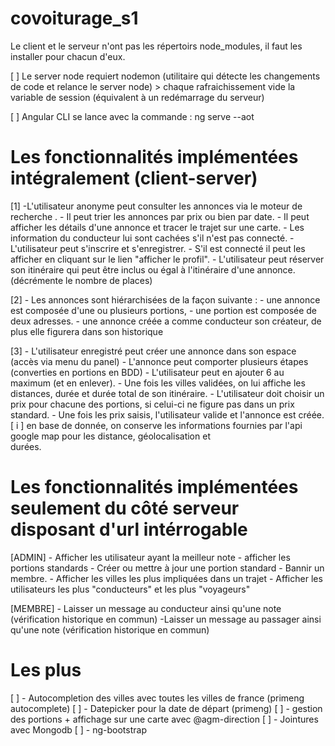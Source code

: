 # covoiturage_s1

Le client et le serveur n'ont pas les répertoirs node_modules, il faut les installer pour chacun d'eux.

[ ] Le server node requiert nodemon (utilitaire qui détecte les changements de code et relance le server node)
    > chaque rafraichissement vide la variable de session (équivalent à un redémarrage du serveur)

[ ] Angular CLI se lance avec la commande : ng serve --aot

# Les fonctionnalités implémentées intégralement (client-server)

[1] -L'utilisateur anonyme peut consulter les annonces via le moteur de recherche .
    - Il peut trier les annonces par prix ou bien par date.
    - Il peut afficher les détails d'une annonce et tracer le trajet sur une carte.
    - Les information du conducteur lui sont cachées s'il n'est pas connecté.
    - L'utilisateur peut s'inscrire et s'enregistrer.
    - S'il est connecté il peut les afficher en cliquant sur le lien "afficher le profil".
    - L'utilisateur peut réserver son itinéraire qui peut être inclus ou égal à l'itinéraire d'une annonce. (décrémente le nombre de places)
    
    
[2] - Les annonces sont hiérarchisées de la façon suivante : 
        - une annonce est composée d'une ou plusieurs portions,
        - une portion est composée de deux adresses.
        - une annonce créée a comme conducteur son créateur, de plus elle figurera dans son historique

[3] - L'utilisateur enregistré peut créer une annonce dans son espace (accès via menu du panel)
        - L'annonce peut comporter plusieurs étapes (converties en portions en BDD)
        - L'utilisateur peut en ajouter 6 au maximum (et en enlever).
        - Une fois les villes validées, on lui affiche les distances, durée et durée total de son itinéraire.
        - L'utilisateur doit choisir un prix pour chacune des portions, si celui-ci ne figure pas dans un prix standard.
        - Une fois les prix saisis, l'utilisateur valide et l'annonce est créée.
        [ i ] en base de donnée, on conserve les informations fournies par l'api google map pour les distance, géolocalisation et      
              durées.
# Les fonctionnalités implémentées seulement du côté serveur disposant d'url intérrogable        

[ADMIN] - Afficher les utilisateur ayant la meilleur note
        - afficher les portions standards
        - Créer ou mettre à jour une portion standard
        - Bannir un membre.
        - Afficher les villes les plus impliquées dans un trajet
        - Afficher les utilisateurs les plus "conducteurs" et les plus "voyageurs"
        
[MEMBRE] - Laisser un message au conducteur ainsi qu'une note (vérification historique en commun)
          -Laisser un message au passager ainsi qu'une note (vérification historique en commun)
          
# Les plus 

[ ] - Autocompletion des villes avec toutes les villes de france (primeng autocomplete)
[ ] - Datepicker pour la date de départ (primeng)
[ ] - gestion des portions + affichage sur une carte avec @agm-direction
[ ] - Jointures avec Mongodb
[ ] - ng-bootstrap
